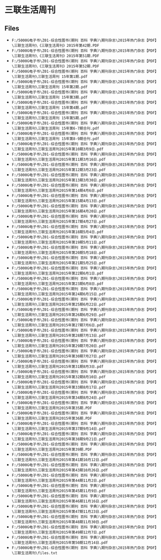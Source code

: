 # 三联生活周刊

## Files

- `F:/5000G电子书\Z01-综合性图书(期刊 百科 字典)\期刊杂志\2015年热门杂志【PDF】\三联生活周刊\《三联生活周刊》2015年第42期.PDF`
- `F:/5000G电子书\Z01-综合性图书(期刊 百科 字典)\期刊杂志\2015年热门杂志【PDF】\三联生活周刊\《三联生活周刊》2015年第51期.PDF`
- `F:/5000G电子书\Z01-综合性图书(期刊 百科 字典)\期刊杂志\2015年热门杂志【PDF】\三联生活周刊\《三联生活周刊》2015年第52期.PDF`
- `F:/5000G电子书\Z01-综合性图书(期刊 百科 字典)\期刊杂志\2015年热门杂志【PDF】\三联生活周刊\三联生活周刊 15年第1期.pdf`
- `F:/5000G电子书\Z01-综合性图书(期刊 百科 字典)\期刊杂志\2015年热门杂志【PDF】\三联生活周刊\三联生活周刊 15年第2期.pdf`
- `F:/5000G电子书\Z01-综合性图书(期刊 百科 字典)\期刊杂志\2015年热门杂志【PDF】\三联生活周刊\三联生活周刊 15年第3期.pdf`
- `F:/5000G电子书\Z01-综合性图书(期刊 百科 字典)\期刊杂志\2015年热门杂志【PDF】\三联生活周刊\三联生活周刊 15年第4期.pdf`
- `F:/5000G电子书\Z01-综合性图书(期刊 百科 字典)\期刊杂志\2015年热门杂志【PDF】\三联生活周刊\三联生活周刊 15年第5期.pdf`
- `F:/5000G电子书\Z01-综合性图书(期刊 百科 字典)\期刊杂志\2015年热门杂志【PDF】\三联生活周刊\三联生活周刊 15年第6-7期合刊.pdf`
- `F:/5000G电子书\Z01-综合性图书(期刊 百科 字典)\期刊杂志\2015年热门杂志【PDF】\三联生活周刊\三联生活周刊 15年第8-9期合刊.pdf`
- `F:/5000G电子书\Z01-综合性图书(期刊 百科 字典)\期刊杂志\2015年热门杂志【PDF】\三联生活周刊\三联生活周刊2015年第10期3月9日.pdf`
- `F:/5000G电子书\Z01-综合性图书(期刊 百科 字典)\期刊杂志\2015年热门杂志【PDF】\三联生活周刊\三联生活周刊2015年第11期3月16日.pdf`
- `F:/5000G电子书\Z01-综合性图书(期刊 百科 字典)\期刊杂志\2015年热门杂志【PDF】\三联生活周刊\三联生活周刊2015年第12期3月23日.pdf`
- `F:/5000G电子书\Z01-综合性图书(期刊 百科 字典)\期刊杂志\2015年热门杂志【PDF】\三联生活周刊\三联生活周刊2015年第13期3月30日.pdf`
- `F:/5000G电子书\Z01-综合性图书(期刊 百科 字典)\期刊杂志\2015年热门杂志【PDF】\三联生活周刊\三联生活周刊2015年第14期4月6日.pdf`
- `F:/5000G电子书\Z01-综合性图书(期刊 百科 字典)\期刊杂志\2015年热门杂志【PDF】\三联生活周刊\三联生活周刊2015年第15期4月13日.pdf`
- `F:/5000G电子书\Z01-综合性图书(期刊 百科 字典)\期刊杂志\2015年热门杂志【PDF】\三联生活周刊\三联生活周刊2015年第16期4月20日.pdf`
- `F:/5000G电子书\Z01-综合性图书(期刊 百科 字典)\期刊杂志\2015年热门杂志【PDF】\三联生活周刊\三联生活周刊2015年第17期4月27日.pdf`
- `F:/5000G电子书\Z01-综合性图书(期刊 百科 字典)\期刊杂志\2015年热门杂志【PDF】\三联生活周刊\三联生活周刊2015年第18期5月4日.pdf`
- `F:/5000G电子书\Z01-综合性图书(期刊 百科 字典)\期刊杂志\2015年热门杂志【PDF】\三联生活周刊\三联生活周刊2015年第19期5月11日.pdf`
- `F:/5000G电子书\Z01-综合性图书(期刊 百科 字典)\期刊杂志\2015年热门杂志【PDF】\三联生活周刊\三联生活周刊2015年第20期5月18日.pdf`
- `F:/5000G电子书\Z01-综合性图书(期刊 百科 字典)\期刊杂志\2015年热门杂志【PDF】\三联生活周刊\三联生活周刊2015年第21期5月25日.pdf`
- `F:/5000G电子书\Z01-综合性图书(期刊 百科 字典)\期刊杂志\2015年热门杂志【PDF】\三联生活周刊\三联生活周刊2015年第22期6月1日.pdf`
- `F:/5000G电子书\Z01-综合性图书(期刊 百科 字典)\期刊杂志\2015年热门杂志【PDF】\三联生活周刊\三联生活周刊2015年第23期6月8日.pdf`
- `F:/5000G电子书\Z01-综合性图书(期刊 百科 字典)\期刊杂志\2015年热门杂志【PDF】\三联生活周刊\三联生活周刊2015年第24期6月15日.pdf`
- `F:/5000G电子书\Z01-综合性图书(期刊 百科 字典)\期刊杂志\2015年热门杂志【PDF】\三联生活周刊\三联生活周刊2015年第25期6月22日.pdf`
- `F:/5000G电子书\Z01-综合性图书(期刊 百科 字典)\期刊杂志\2015年热门杂志【PDF】\三联生活周刊\三联生活周刊2015年第26期6月29日.pdf`
- `F:/5000G电子书\Z01-综合性图书(期刊 百科 字典)\期刊杂志\2015年热门杂志【PDF】\三联生活周刊\三联生活周刊2015年第27期7月6日.pdf`
- `F:/5000G电子书\Z01-综合性图书(期刊 百科 字典)\期刊杂志\2015年热门杂志【PDF】\三联生活周刊\三联生活周刊2015年第28期7月13日.pdf`
- `F:/5000G电子书\Z01-综合性图书(期刊 百科 字典)\期刊杂志\2015年热门杂志【PDF】\三联生活周刊\三联生活周刊2015年第29期7月20日.pdf`
- `F:/5000G电子书\Z01-综合性图书(期刊 百科 字典)\期刊杂志\2015年热门杂志【PDF】\三联生活周刊\三联生活周刊2015年第30期7月27日.pdf`
- `F:/5000G电子书\Z01-综合性图书(期刊 百科 字典)\期刊杂志\2015年热门杂志【PDF】\三联生活周刊\三联生活周刊2015年第31期8月3日.pdf`
- `F:/5000G电子书\Z01-综合性图书(期刊 百科 字典)\期刊杂志\2015年热门杂志【PDF】\三联生活周刊\三联生活周刊2015年第32期8月10日.pdf`
- `F:/5000G电子书\Z01-综合性图书(期刊 百科 字典)\期刊杂志\2015年热门杂志【PDF】\三联生活周刊\三联生活周刊2015年第33期8月17日.pdf`
- `F:/5000G电子书\Z01-综合性图书(期刊 百科 字典)\期刊杂志\2015年热门杂志【PDF】\三联生活周刊\三联生活周刊2015年第34期8月24日.pdf`
- `F:/5000G电子书\Z01-综合性图书(期刊 百科 字典)\期刊杂志\2015年热门杂志【PDF】\三联生活周刊\三联生活周刊2015年第35期.PDF`
- `F:/5000G电子书\Z01-综合性图书(期刊 百科 字典)\期刊杂志\2015年热门杂志【PDF】\三联生活周刊\三联生活周刊2015年第36期.PDF`
- `F:/5000G电子书\Z01-综合性图书(期刊 百科 字典)\期刊杂志\2015年热门杂志【PDF】\三联生活周刊\三联生活周刊2015年第37期9月14日.pdf`
- `F:/5000G电子书\Z01-综合性图书(期刊 百科 字典)\期刊杂志\2015年热门杂志【PDF】\三联生活周刊\三联生活周刊2015年第38期9月21日.pdf`
- `F:/5000G电子书\Z01-综合性图书(期刊 百科 字典)\期刊杂志\2015年热门杂志【PDF】\三联生活周刊\三联生活周刊2015年第39期.PDF`
- `F:/5000G电子书\Z01-综合性图书(期刊 百科 字典)\期刊杂志\2015年热门杂志【PDF】\三联生活周刊\三联生活周刊2015年第41期10月12日.pdf`
- `F:/5000G电子书\Z01-综合性图书(期刊 百科 字典)\期刊杂志\2015年热门杂志【PDF】\三联生活周刊\三联生活周刊2015年第43期10月26日.pdf`
- `F:/5000G电子书\Z01-综合性图书(期刊 百科 字典)\期刊杂志\2015年热门杂志【PDF】\三联生活周刊\三联生活周刊2015年第44期11月2日.pdf`
- `F:/5000G电子书\Z01-综合性图书(期刊 百科 字典)\期刊杂志\2015年热门杂志【PDF】\三联生活周刊\三联生活周刊2015年第45期11月9日.pdf`
- `F:/5000G电子书\Z01-综合性图书(期刊 百科 字典)\期刊杂志\2015年热门杂志【PDF】\三联生活周刊\三联生活周刊2015年第46期11月16日.pdf`
- `F:/5000G电子书\Z01-综合性图书(期刊 百科 字典)\期刊杂志\2015年热门杂志【PDF】\三联生活周刊\三联生活周刊2015年第47期11月23日.pdf`
- `F:/5000G电子书\Z01-综合性图书(期刊 百科 字典)\期刊杂志\2015年热门杂志【PDF】\三联生活周刊\三联生活周刊2015年第48期11月30日.pdf`
- `F:/5000G电子书\Z01-综合性图书(期刊 百科 字典)\期刊杂志\2015年热门杂志【PDF】\三联生活周刊\三联生活周刊2015年第49期12月7日.pdf`
- `F:/5000G电子书\Z01-综合性图书(期刊 百科 字典)\期刊杂志\2015年热门杂志【PDF】\三联生活周刊\三联生活周刊2015年第50期12月14日.pdf`
- `F:/5000G电子书\Z01-综合性图书(期刊 百科 字典)\期刊杂志\2015年热门杂志【PDF】\三联生活周刊\files.txt`
